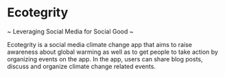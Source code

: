 # Ecotegrity

~ Leveraging Social Media for Social Good ~

Ecotegrity is a social media climate change app that aims to raise awareness about global warming as well as to get people to take action by organizing events on the app. In the app, users can share blog posts, discuss and organize climate change related events.

